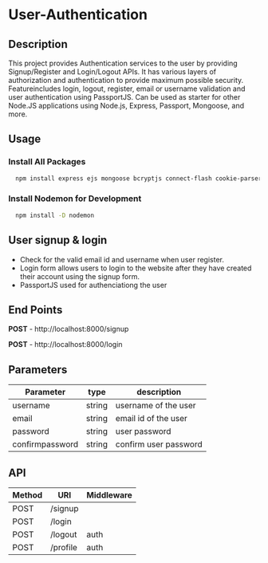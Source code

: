 # User-Authentication

## Description
This project provides Authentication services to the user by providing Signup/Register and Login/Logout APIs. It has various layers of authorization and authentication to provide maximum possible security. Featureincludes login, logout, register, email or username validation and user authentication using PassportJS. Can be used as starter for other Node.JS applications using Node.js, Express, Passport, Mongoose, and more.

## Usage
### Install All Packages
```bash
  npm install express ejs mongoose bcryptjs connect-flash cookie-parser express-session memorystore passport passport-local
```
### Install Nodemon for Development
```bash
  npm install -D nodemon
```

## User signup & login

- Check for the valid email id and username when user register.
- Login form allows users to login to the website after they have created their account using the signup form.
- PassportJS used for authenciationg the user

## End Points
**POST** - http://localhost:8000/signup

**POST** - http://localhost:8000/login

## Parameters
| Parameter         | type        |      description                                    |
| -----------------  | ----------- | ---------------------------------------------------- |
| username | string | username of the user |
| email | string | email id of the user |
| password | string | user password |
| confirmpassword | string | confirm user password |


## API

| Method | URI               | Middleware |
| ------ | ----------------- | ---------- |
| POST   | /signup           |            |
| POST   | /login            |            |
| POST   | /logout           |  auth      |
| POST   | /profile          |  auth      |






